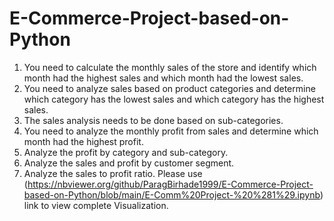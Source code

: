 # E-Commerce-Project-based-on-Python

1. You need to calculate the monthly sales of the store and identify which month had the 
    highest sales and which month had the lowest sales.
 2. You need to analyze sales based on product categories and determine which category has 
    the lowest sales and which category has the highest sales.
 3. The sales analysis needs to be done based on sub-categories.
 4. You need to analyze the monthly profit from sales and determine which month had the 
    highest profit.
 5. Analyze the profit by category and sub-category.
 6. Analyze the sales and profit by customer segment.
 7. Analyze the sales to profit ratio.
Please use (https://nbviewer.org/github/ParagBirhade1999/E-Commerce-Project-based-on-Python/blob/main/E-Comm%20Project-%20%281%29.ipynb) link to view complete Visualization.
